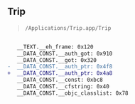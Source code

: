 ## Trip

> `/Applications/Trip.app/Trip`

```diff

   __TEXT.__eh_frame: 0x120
   __DATA_CONST.__auth_got: 0x910
   __DATA_CONST.__got: 0x320
-  __DATA_CONST.__auth_ptr: 0x4f8
+  __DATA_CONST.__auth_ptr: 0x4a8
   __DATA_CONST.__const: 0xbc8
   __DATA_CONST.__cfstring: 0x40
   __DATA_CONST.__objc_classlist: 0x78

```
